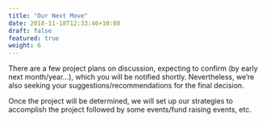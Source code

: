 ```yaml
---
title: "Our Next Move"
date: 2018-11-18T12:33:46+10:00
draft: false
featured: true
weight: 6
---
```


There are a few project plans on discussion, expecting to confirm (by early next month/year…), which you will be notified shortly. Nevertheless, we’re also seeking your suggestions/recommendations for the final decision. 

Once the project will be determined, we will set up our strategies to accomplish the project followed by some events/fund raising events, etc.